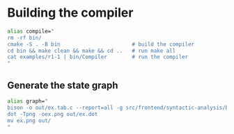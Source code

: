 # Building the compiler

```bash
alias compile="
rm -rf bin/
cmake -S . -B bin                       # build the compiler
cd bin && make clean && make && cd ..   # run make all
cat examples/r1-1 | bin/Compiler        # run the compiler
"
```

## Generate the state graph

```bash
alias graph="
bison -o out/ex.tab.c --report=all -g src/frontend/syntactic-analysis/bison-grammar.y
dot -Tpng -oex.png out/ex.dot
mv ex.png out/
"
```